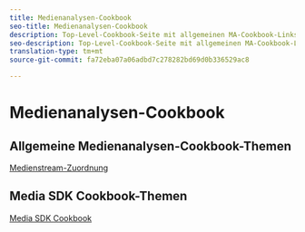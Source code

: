 ```yaml
---
title: Medienanalysen-Cookbook
seo-title: Medienanalysen-Cookbook
description: Top-Level-Cookbook-Seite mit allgemeinen MA-Cookbook-Links und SDK-spezifischen Links.
seo-description: Top-Level-Cookbook-Seite mit allgemeinen MA-Cookbook-Links und SDK-spezifischen Links.
translation-type: tm+mt
source-git-commit: fa72eba07a06adbd7c278282bd69d0b336529ac8

---
```



# Medienanalysen-Cookbook

## Allgemeine Medienanalysen-Cookbook-Themen

[Medienstream-Zuordnung](/help/media-analytics-cookbook/media-dimensions.md)

## Media SDK Cookbook-Themen

[Media SDK Cookbook](/help/sdk-implement/cookbook/sdk-cookbook-overview.md)

